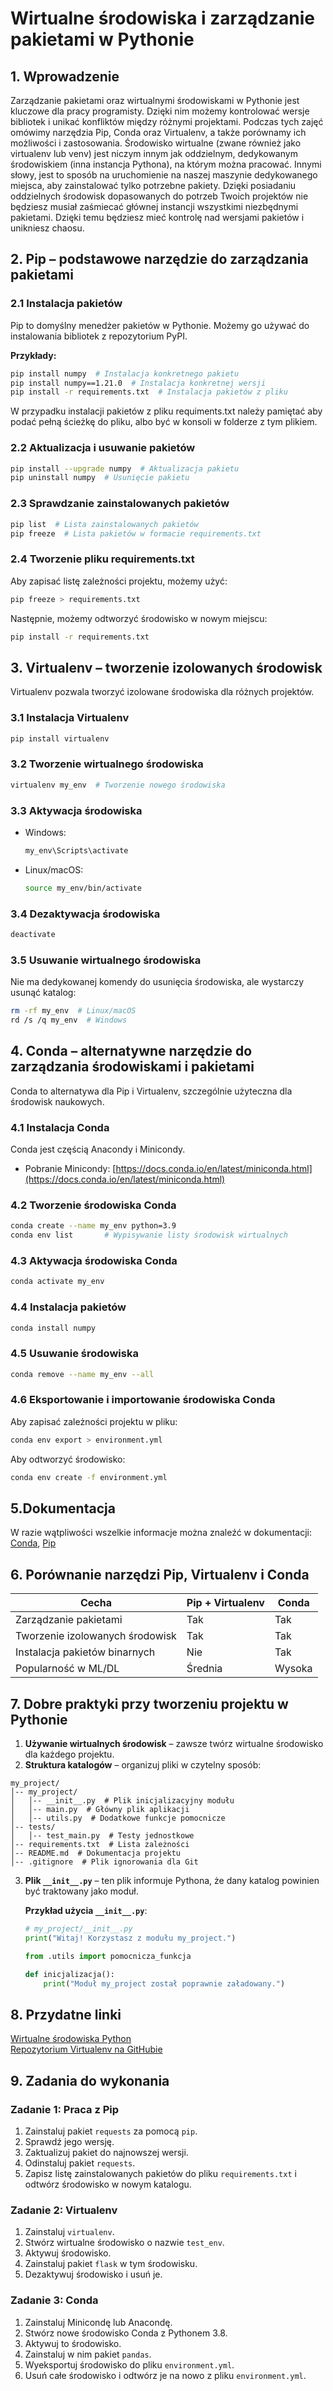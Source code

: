 # Wirtualne środowiska i zarządzanie pakietami w Pythonie

## 1. Wprowadzenie
Zarządzanie pakietami oraz wirtualnymi środowiskami w Pythonie jest kluczowe dla pracy programisty. Dzięki nim możemy kontrolować wersje bibliotek i unikać konfliktów między różnymi projektami. Podczas tych zajęć omówimy narzędzia Pip, Conda oraz Virtualenv, a także porównamy ich możliwości i zastosowania. Środowisko wirtualne (zwane również jako virtualenv lub venv) jest niczym innym jak oddzielnym, dedykowanym środowiskiem (inna instancja Pythona), na którym można pracować. Innymi słowy, jest to sposób na uruchomienie na naszej maszynie dedykowanego miejsca, aby zainstalować tylko potrzebne pakiety. Dzięki posiadaniu oddzielnych środowisk dopasowanych do potrzeb Twoich projektów nie będziesz musiał zaśmiecać głównej instancji wszystkimi niezbędnymi pakietami. Dzięki temu będziesz mieć kontrolę nad wersjami pakietów i unikniesz chaosu.

## 2. Pip – podstawowe narzędzie do zarządzania pakietami
### 2.1 Instalacja pakietów
Pip to domyślny menedżer pakietów w Pythonie. Możemy go używać do instalowania bibliotek z repozytorium PyPI.

**Przykłady:**
```sh
pip install numpy  # Instalacja konkretnego pakietu
pip install numpy==1.21.0  # Instalacja konkretnej wersji
pip install -r requirements.txt  # Instalacja pakietów z pliku
```
W przypadku instalacji pakietów z pliku requiments.txt należy pamiętać aby podać pełną ścieżkę do pliku, albo być w konsoli w folderze z tym plikiem.

### 2.2 Aktualizacja i usuwanie pakietów
```sh
pip install --upgrade numpy  # Aktualizacja pakietu
pip uninstall numpy  # Usunięcie pakietu
```

### 2.3 Sprawdzanie zainstalowanych pakietów
```sh
pip list  # Lista zainstalowanych pakietów
pip freeze  # Lista pakietów w formacie requirements.txt
```

### 2.4 Tworzenie pliku requirements.txt
Aby zapisać listę zależności projektu, możemy użyć:
```sh
pip freeze > requirements.txt
```
Następnie, możemy odtworzyć środowisko w nowym miejscu:
```sh
pip install -r requirements.txt
```

## 3. Virtualenv – tworzenie izolowanych środowisk
Virtualenv pozwala tworzyć izolowane środowiska dla różnych projektów.

### 3.1 Instalacja Virtualenv
```sh
pip install virtualenv
```

### 3.2 Tworzenie wirtualnego środowiska
```sh
virtualenv my_env  # Tworzenie nowego środowiska
```

### 3.3 Aktywacja środowiska
- Windows:
  ```sh
  my_env\Scripts\activate
  ```
- Linux/macOS:
  ```sh
  source my_env/bin/activate
  ```

### 3.4 Dezaktywacja środowiska
```sh
deactivate
```

### 3.5 Usuwanie wirtualnego środowiska
Nie ma dedykowanej komendy do usunięcia środowiska, ale wystarczy usunąć katalog:
```sh
rm -rf my_env  # Linux/macOS
rd /s /q my_env  # Windows
```

## 4. Conda – alternatywne narzędzie do zarządzania środowiskami i pakietami
Conda to alternatywa dla Pip i Virtualenv, szczególnie użyteczna dla środowisk naukowych.

### 4.1 Instalacja Conda
Conda jest częścią Anacondy i Minicondy.

- Pobranie Minicondy: [https://docs.conda.io/en/latest/miniconda.html](https://docs.conda.io/en/latest/miniconda.html)

### 4.2 Tworzenie środowiska Conda
```sh
conda create --name my_env python=3.9
conda env list       # Wypisywanie listy środowisk wirtualnych
```

### 4.3 Aktywacja środowiska Conda
```sh
conda activate my_env
```

### 4.4 Instalacja pakietów
```sh
conda install numpy
```

### 4.5 Usuwanie środowiska
```sh
conda remove --name my_env --all
```

### 4.6 Eksportowanie i importowanie środowiska Conda
Aby zapisać zależności projektu w pliku:
```sh
conda env export > environment.yml
```
Aby odtworzyć środowisko:
```sh
conda env create -f environment.yml
```

## 5.Dokumentacja
W razie wątpliwości wszelkie informacje można znaleźć w dokumentacji: [Conda](https://docs.conda.io/projects/conda/en/latest/user-guide/tasks/manage-environments.html), [Pip](https://docs.python.org/pl/3.9/tutorial/venv.html)


## 6. Porównanie narzędzi Pip, Virtualenv i Conda
| Cecha            | Pip + Virtualenv | Conda |
|-----------------|----------------|------|
| Zarządzanie pakietami | Tak | Tak |
| Tworzenie izolowanych środowisk | Tak | Tak |
| Instalacja pakietów binarnych | Nie | Tak |
| Popularność w ML/DL | Średnia | Wysoka |

## 7. Dobre praktyki przy tworzeniu projektu w Pythonie
1. **Używanie wirtualnych środowisk** – zawsze twórz wirtualne środowisko dla każdego projektu.
2. **Struktura katalogów** – organizuj pliki w czytelny sposób:
```
my_project/
│-- my_project/
│   │-- __init__.py  # Plik inicjalizacyjny modułu
│   │-- main.py  # Główny plik aplikacji
│   │-- utils.py  # Dodatkowe funkcje pomocnicze
│-- tests/
│   │-- test_main.py  # Testy jednostkowe
│-- requirements.txt  # Lista zależności
│-- README.md  # Dokumentacja projektu
│-- .gitignore  # Plik ignorowania dla Git
```
3. **Plik `__init__.py`** – ten plik informuje Pythona, że dany katalog powinien być traktowany jako moduł.
   
   **Przykład użycia `__init__.py`**:
   ```python
   # my_project/__init__.py
   print("Witaj! Korzystasz z modułu my_project.")
   
   from .utils import pomocnicza_funkcja
   
   def inicjalizacja():
       print("Moduł my_project został poprawnie załadowany.")
   ```

## 8. Przydatne linki 
[Wirtualne środowiska Python](https://realpython.com/python-virtual-environments-a-primer/)  
[Repozytorium Virtualenv na GitHubie](https://github.com/pypa/virtualenv)
  
## 9. Zadania do wykonania

### Zadanie 1: Praca z Pip
1. Zainstaluj pakiet `requests` za pomocą `pip`.
2. Sprawdź jego wersję.
3. Zaktualizuj pakiet do najnowszej wersji.
4. Odinstaluj pakiet `requests`.
5. Zapisz listę zainstalowanych pakietów do pliku `requirements.txt` i odtwórz środowisko w nowym katalogu.

### Zadanie 2: Virtualenv
1. Zainstaluj `virtualenv`.
2. Stwórz wirtualne środowisko o nazwie `test_env`.
3. Aktywuj środowisko.
4. Zainstaluj pakiet `flask` w tym środowisku.
5. Dezaktywuj środowisko i usuń je.

### Zadanie 3: Conda
1. Zainstaluj Minicondę lub Anacondę.
2. Stwórz nowe środowisko Conda z Pythonem 3.8.
3. Aktywuj to środowisko.
4. Zainstaluj w nim pakiet `pandas`.
5. Wyeksportuj środowisko do pliku `environment.yml`.
6. Usuń całe środowisko i odtwórz je na nowo z pliku `environment.yml`.
